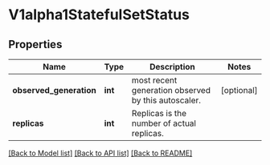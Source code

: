 # V1alpha1StatefulSetStatus

## Properties
Name | Type | Description | Notes
------------ | ------------- | ------------- | -------------
**observed_generation** | **int** | most recent generation observed by this autoscaler. | [optional] 
**replicas** | **int** | Replicas is the number of actual replicas. | 

[[Back to Model list]](../README.md#documentation-for-models) [[Back to API list]](../README.md#documentation-for-api-endpoints) [[Back to README]](../README.md)


